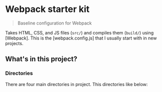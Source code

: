 # Webpack starter kit

> Baseline configuration for Webpack

Takes HTML, CSS, and JS files (`src/`) and compiles them (`build/`) using [Webpack]. This is the [webpack.config.js] that I usually start with in new projects.


## What's in this project?

### Directories
There are four main directories in project. This directories like below:

